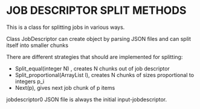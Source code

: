 JOB DESCRIPTOR SPLIT METHODS
=========
This is a class for splitting jobs in various ways.

Class JobDescriptor can create object by parsing JSON files and can split itself into smaller chunks

There are different strategies that should are implemented for splitting:
  - Split_equal(integer N) , creates N chunks out of job descriptor
  - Split_proportional(ArrayList l), creates N chunks of sizes proportional to integers p_i
  - Next(p), gives next job chunk of p items

jobdescriptor0 JSON file is always the initial input-jobdescriptor.

